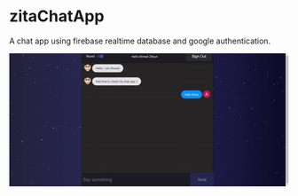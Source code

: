 # zitaChatApp
A chat app using firebase realtime database and google authentication.

<p align="center">
<img src="https://raw.githubusercontent.com/Ahmed-Z/zitaChatApp/master/public/demo.gif" />
</p>
